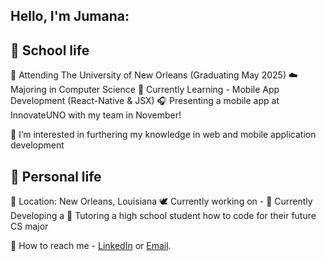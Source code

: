 
## Hello, I'm Jumana: 

## 🤍 School life

🐚 Attending The University of New Orleans (Graduating May 2025)
☁️ Majoring in Computer Science 
🧸 Currently Learning - Mobile App Development (React-Native & JSX) 
🎧 Presenting a mobile app at InnovateUNO with my team in November! 
 
 🍦 I’m interested in furthering my knowledge in web and mobile application development


 ## 🤎 Personal life

🥥 Location: New Orleans, Louisiana 
🕊️ Currently working on - 
🫧 Currently Developing a 
🥛 Tutoring a high school student how to code for their future CS major 

💼 How to reach me - [LinkedIn](https://www.linkedin.com/in/jumana-sul) or [Email](jumana.suleiman.cs@gmail.com).
